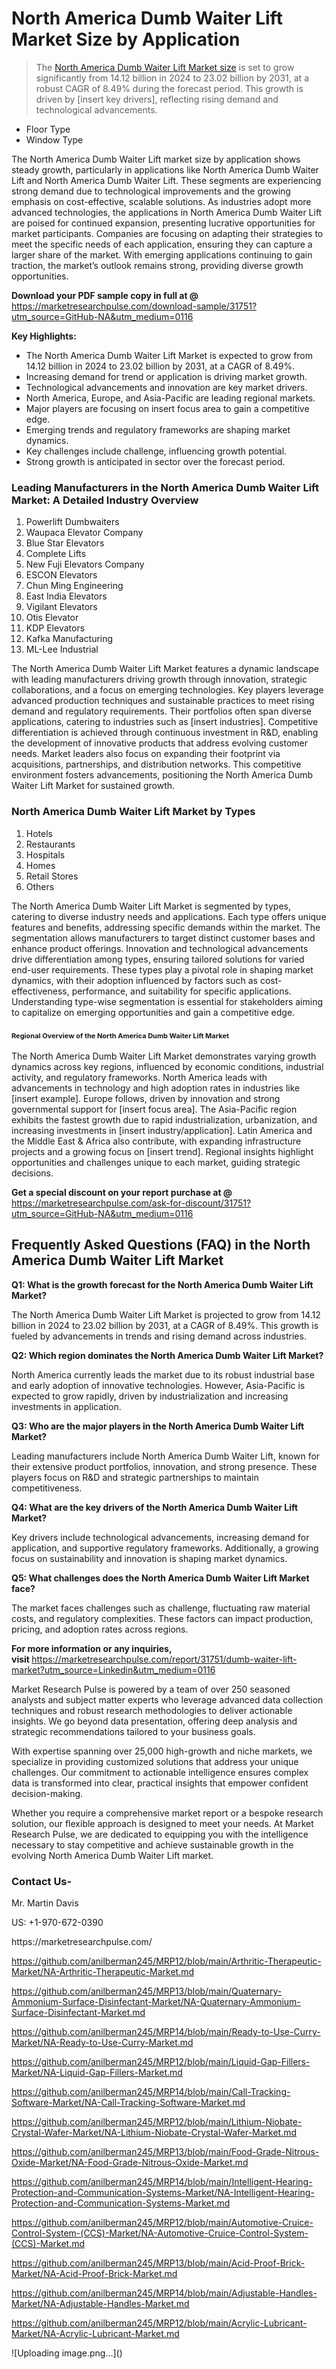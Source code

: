 <h1>North America Dumb Waiter Lift Market&nbsp;Size by Application</h1><blockquote><p>The <a href="https://marketresearchpulse.com/download-sample/31751?utm_source=GitHub-NA&amp;utm_medium=0116">North America Dumb Waiter Lift Market size</a> is set to grow significantly from 14.12 billion in 2024 to 23.02 billion by 2031, at a robust CAGR of 8.49% during the forecast period. This growth is driven by [insert key drivers], reflecting rising demand and technological advancements.</p></blockquote><ul><li>Floor Type <li> Window Type</li></ul><p>The North America Dumb Waiter Lift market size by application shows steady growth, particularly in applications like North America Dumb Waiter Lift and North America Dumb Waiter Lift. These segments are experiencing strong demand due to technological improvements and the growing emphasis on cost-effective, scalable solutions. As industries adopt more advanced technologies, the applications in North America Dumb Waiter Lift are poised for continued expansion, presenting lucrative opportunities for market participants. Companies are focusing on adapting their strategies to meet the specific needs of each application, ensuring they can capture a larger share of the market. With emerging applications continuing to gain traction, the market’s outlook remains strong, providing diverse growth opportunities.</p><p><strong>Download your PDF sample copy in full at @ </strong><a href="https://marketresearchpulse.com/download-sample/31751?utm_source=GitHub-NA&amp;utm_medium=0116">https://marketresearchpulse.com/download-sample/31751?utm_source=GitHub-NA&amp;utm_medium=0116</a></p><p><strong>Key Highlights: </strong></p><ul><li>The North America Dumb Waiter Lift Market is expected to grow from 14.12 billion in 2024 to 23.02 billion by 2031, at a CAGR of 8.49%.</li><li>Increasing demand for trend or application is driving market growth.</li><li>Technological advancements and innovation are key market drivers.</li><li>North America, Europe, and Asia-Pacific are leading regional markets.</li><li>Major players are focusing on insert focus area to gain a competitive edge.</li><li>Emerging trends and regulatory frameworks are shaping market dynamics.</li><li>Key challenges include challenge, influencing growth potential.</li><li>Strong growth is anticipated in sector over the forecast period.</li></ul><h3>Leading Manufacturers in the North America Dumb Waiter Lift Market: A Detailed Industry Overview</h3><ol><li>Powerlift Dumbwaiters</li><li>Waupaca Elevator Company</li><li>Blue Star Elevators</li><li>Complete Lifts</li><li>New Fuji Elevators Company</li><li>ESCON Elevators</li><li>Chun Ming Engineering</li><li>East India Elevators</li><li>Vigilant Elevators</li><li>Otis Elevator</li><li>KDP Elevators</li><li>Kafka Manufacturing</li><li>ML-Lee Industrial</li></ol><div class="flex max-w-full flex-col flex-grow"><div class="min-h-8 text-message flex w-full flex-col items-end gap-2 whitespace-normal break-words [.text-message+&amp;]:mt-5" dir="auto" data-message-author-role="assistant" data-message-id="fd8432e4-4910-450d-b182-61b7bfb0a01f" data-message-model-slug="gpt-4o"><div class="flex w-full flex-col gap-1 empty:hidden first:pt-[3px]"><div class="markdown prose w-full break-words dark:prose-invert light"><p>The North America Dumb Waiter Lift Market features a dynamic landscape with leading manufacturers driving growth through innovation, strategic collaborations, and a focus on emerging technologies. Key players leverage advanced production techniques and sustainable practices to meet rising demand and regulatory requirements. Their portfolios often span diverse applications, catering to industries such as [insert industries]. Competitive differentiation is achieved through continuous investment in R&amp;D, enabling the development of innovative products that address evolving customer needs. Market leaders also focus on expanding their footprint via acquisitions, partnerships, and distribution networks. This competitive environment fosters advancements, positioning the North America Dumb Waiter Lift Market for sustained growth.</p></div></div></div></div><h3>North America Dumb Waiter Lift Market by Types</h3><ol><li>Hotels <li> Restaurants <li> Hospitals <li> Homes <li> Retail Stores <li> Others</li></ol><div class="flex max-w-full flex-col flex-grow"><div class="min-h-8 text-message flex w-full flex-col items-end gap-2 whitespace-normal break-words [.text-message+&amp;]:mt-5" dir="auto" data-message-author-role="assistant" data-message-id="084470be-0bb7-4664-bddf-5156b4f41249" data-message-model-slug="gpt-4o-mini"><div class="flex w-full flex-col gap-1 empty:hidden first:pt-[3px]"><div class="markdown prose w-full break-words dark:prose-invert light"><p>The North America Dumb Waiter Lift Market is segmented by types, catering to diverse industry needs and applications. Each type offers unique features and benefits, addressing specific demands within the market. The segmentation allows manufacturers to target distinct customer bases and enhance product offerings. Innovation and technological advancements drive differentiation among types, ensuring tailored solutions for varied end-user requirements. These types play a pivotal role in shaping market dynamics, with their adoption influenced by factors such as cost-effectiveness, performance, and suitability for specific applications. Understanding type-wise segmentation is essential for stakeholders aiming to capitalize on emerging opportunities and gain a competitive edge.</p></div></div></div></div><h3><span style="font-size: 11px;">Regional Overview of the North America Dumb Waiter Lift Market</span></h3><div class="flex max-w-full flex-col flex-grow"><div class="min-h-8 text-message flex w-full flex-col items-end gap-2 whitespace-normal break-words [.text-message+&amp;]:mt-5" dir="auto" data-message-author-role="assistant" data-message-id="e9038762-ce64-4e30-91c9-9bd413514231" data-message-model-slug="gpt-4o-mini"><div class="flex w-full flex-col gap-1 empty:hidden first:pt-[3px]"><div class="markdown prose w-full break-words dark:prose-invert light"><p>The North America Dumb Waiter Lift Market demonstrates varying growth dynamics across key regions, influenced by economic conditions, industrial activity, and regulatory frameworks. North America leads with advancements in technology and high adoption rates in industries like [insert example]. Europe follows, driven by innovation and strong governmental support for [insert focus area]. The Asia-Pacific region exhibits the fastest growth due to rapid industrialization, urbanization, and increasing investments in [insert industry/application]. Latin America and the Middle East &amp; Africa also contribute, with expanding infrastructure projects and a growing focus on [insert trend]. Regional insights highlight opportunities and challenges unique to each market, guiding strategic decisions.</p></div></div></div></div><p><strong>Get a special discount on your report purchase at @ </strong><a href="https://marketresearchpulse.com/ask-for-discount/31751?utm_source=GitHub-NA&amp;utm_medium=0116">https://marketresearchpulse.com/ask-for-discount/31751?utm_source=GitHub-NA&amp;utm_medium=0116</a></p><h2>Frequently Asked Questions (FAQ) in the North America Dumb Waiter Lift Market</h2><p><strong>Q1: What is the growth forecast for the North America Dumb Waiter Lift Market?</strong></p><p>The North America Dumb Waiter Lift Market is projected to grow from 14.12 billion in 2024 to 23.02 billion by 2031, at a CAGR of 8.49%. This growth is fueled by advancements in trends and rising demand across industries.</p><p><strong>Q2: Which region dominates the North America Dumb Waiter Lift Market?</strong></p><p>North America currently leads the market due to its robust industrial base and early adoption of innovative technologies. However, Asia-Pacific is expected to grow rapidly, driven by industrialization and increasing investments in application.</p><p><strong>Q3: Who are the major players in the North America Dumb Waiter Lift Market?</strong></p><p>Leading manufacturers include North America Dumb Waiter Lift, known for their extensive product portfolios, innovation, and strong presence. These players focus on R&amp;D and strategic partnerships to maintain competitiveness.</p><p><strong>Q4: What are the key drivers of the North America Dumb Waiter Lift Market?</strong></p><p>Key drivers include technological advancements, increasing demand for application, and supportive regulatory frameworks. Additionally, a growing focus on sustainability and innovation is shaping market dynamics.</p><p><strong>Q5: What challenges does the North America Dumb Waiter Lift Market face?</strong></p><p>The market faces challenges such as challenge, fluctuating raw material costs, and regulatory complexities. These factors can impact production, pricing, and adoption rates across regions.</p><p><strong>For more information or any inquiries, visit&nbsp;</strong><a href="https://marketresearchpulse.com/report/31751/dumb-waiter-lift-market?utm_source=Linkedin&utm_medium=0116">https://marketresearchpulse.com/report/31751/dumb-waiter-lift-market?utm_source=Linkedin&utm_medium=0116</a></p><p>Market Research Pulse is powered by a team of over 250 seasoned analysts and subject matter experts who leverage advanced data collection techniques and robust research methodologies to deliver actionable insights. We go beyond data presentation, offering deep analysis and strategic recommendations tailored to your business goals.</p><p>With expertise spanning over 25,000 high-growth and niche markets, we specialize in providing customized solutions that address your unique challenges. Our commitment to actionable intelligence ensures complex data is transformed into clear, practical insights that empower confident decision-making.</p><p>Whether you require a comprehensive market report or a bespoke research solution, our flexible approach is designed to meet your needs. At Market Research Pulse, we are dedicated to equipping you with the intelligence necessary to stay competitive and achieve sustainable growth in the evolving North America Dumb Waiter Lift market.</p><h3><strong>Contact Us-</strong></h3><p>Mr. Martin Davis</p><p>US: +1-970-672-0390</p><p>https://marketresearchpulse.com/</p><p><a href="https://github.com/anilberman245/MRP12/blob/main/Arthritic-Therapeutic-Market/NA-Arthritic-Therapeutic-Market.md">https://github.com/anilberman245/MRP12/blob/main/Arthritic-Therapeutic-Market/NA-Arthritic-Therapeutic-Market.md</a></p><p><a href="https://github.com/anilberman245/MRP13/blob/main/Quaternary-Ammonium-Surface-Disinfectant-Market/NA-Quaternary-Ammonium-Surface-Disinfectant-Market.md">https://github.com/anilberman245/MRP13/blob/main/Quaternary-Ammonium-Surface-Disinfectant-Market/NA-Quaternary-Ammonium-Surface-Disinfectant-Market.md</a></p><p><a href="https://github.com/anilberman245/MRP14/blob/main/Ready-to-Use-Curry-Market/NA-Ready-to-Use-Curry-Market.md">https://github.com/anilberman245/MRP14/blob/main/Ready-to-Use-Curry-Market/NA-Ready-to-Use-Curry-Market.md</a></p><p><a href="https://github.com/anilberman245/MRP12/blob/main/Liquid-Gap-Fillers-Market/NA-Liquid-Gap-Fillers-Market.md">https://github.com/anilberman245/MRP12/blob/main/Liquid-Gap-Fillers-Market/NA-Liquid-Gap-Fillers-Market.md</a></p><p><a href="https://github.com/anilberman245/MRP14/blob/main/Call-Tracking-Software-Market/NA-Call-Tracking-Software-Market.md">https://github.com/anilberman245/MRP14/blob/main/Call-Tracking-Software-Market/NA-Call-Tracking-Software-Market.md</a></p><p><a href="https://github.com/anilberman245/MRP12/blob/main/Lithium-Niobate-Crystal-Wafer-Market/NA-Lithium-Niobate-Crystal-Wafer-Market.md">https://github.com/anilberman245/MRP12/blob/main/Lithium-Niobate-Crystal-Wafer-Market/NA-Lithium-Niobate-Crystal-Wafer-Market.md</a></p><p><a href="https://github.com/anilberman245/MRP13/blob/main/Food-Grade-Nitrous-Oxide-Market/NA-Food-Grade-Nitrous-Oxide-Market.md">https://github.com/anilberman245/MRP13/blob/main/Food-Grade-Nitrous-Oxide-Market/NA-Food-Grade-Nitrous-Oxide-Market.md</a></p><p><a href="https://github.com/anilberman245/MRP14/blob/main/Intelligent-Hearing-Protection-and-Communication-Systems-Market/NA-Intelligent-Hearing-Protection-and-Communication-Systems-Market.md">https://github.com/anilberman245/MRP14/blob/main/Intelligent-Hearing-Protection-and-Communication-Systems-Market/NA-Intelligent-Hearing-Protection-and-Communication-Systems-Market.md</a></p><p><a href="https://github.com/anilberman245/MRP12/blob/main/Automotive-Cruice-Control-System-(CCS)-Market/NA-Automotive-Cruice-Control-System-(CCS)-Market.md">https://github.com/anilberman245/MRP12/blob/main/Automotive-Cruice-Control-System-(CCS)-Market/NA-Automotive-Cruice-Control-System-(CCS)-Market.md</a></p><p><a href="https://github.com/anilberman245/MRP13/blob/main/Acid-Proof-Brick-Market/NA-Acid-Proof-Brick-Market.md">https://github.com/anilberman245/MRP13/blob/main/Acid-Proof-Brick-Market/NA-Acid-Proof-Brick-Market.md</a></p><p><a href="https://github.com/anilberman245/MRP14/blob/main/Adjustable-Handles-Market/NA-Adjustable-Handles-Market.md">https://github.com/anilberman245/MRP14/blob/main/Adjustable-Handles-Market/NA-Adjustable-Handles-Market.md</a></p><p><a href="https://github.com/anilberman245/MRP12/blob/main/Acrylic-Lubricant-Market/NA-Acrylic-Lubricant-Market.md">https://github.com/anilberman245/MRP12/blob/main/Acrylic-Lubricant-Market/NA-Acrylic-Lubricant-Market.md</a></p>
![Uploading image.png…]()
